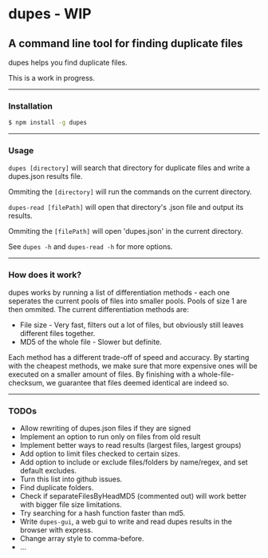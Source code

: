 # dupes - WIP
## A command line tool for finding duplicate files
dupes helps you find duplicate files.

This is a work in progress.

* * *
### Installation
```bash
$ npm install -g dupes
```
* * *
### Usage
`dupes [directory]` will search that directory for duplicate files and write a dupes.json results file.

Ommiting the `[directory]` will run the commands on the current directory.

`dupes-read [filePath]` will open that directory's .json file and output its results.

Ommiting the `[filePath]` will open 'dupes.json' in the current directory.

See `dupes -h` and `dupes-read -h` for more options.
* * *
### How does it work?
dupes works by running a list of differentiation methods - each one seperates the current pools of files into smaller pools. Pools of size 1 are then ommited. The current differentiation methods are:

* File size - Very fast, filters out a lot of files, but obviously still leaves different files together.
* MD5 of the whole file - Slower but definite.

Each method has a different trade-off of speed and accuracy. By starting with the cheapest methods, we make sure that more expensive ones will be executed on a smaller amount of files. By finishing with a whole-file-checksum, we guarantee that files deemed identical are indeed so.

* * *
### TODOs

* Allow rewriting of dupes.json files if they are signed
* Implement an option to run only on files from old result
* Implement better ways to read results (largest files, largest groups)
* Add option to limit files checked to certain sizes.
* Add option to include or exclude files/folders by name/regex, and set default excludes.
* Turn this list into github issues.
* Find duplicate folders.
* Check if separateFilesByHeadMD5 (commented out) will work better with bigger file size limitations.
* Try searching for a hash function faster than md5.
* Write `dupes-gui`, a web gui to write and read dupes results in the browser with express.
* Change array style to comma-before.
* ...
